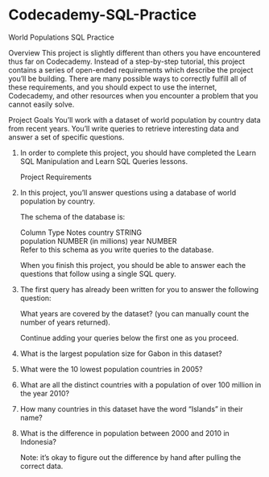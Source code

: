 # Codecademy-SQL-Practice

World Populations SQL Practice

Overview
This project is slightly different than others you have encountered thus far on Codecademy. Instead of a step-by-step tutorial, this project contains a series of open-ended requirements which describe the project you’ll be building. There are many possible ways to correctly fulfill all of these requirements, and you should expect to use the internet, Codecademy, and other resources when you encounter a problem that you cannot easily solve.

Project Goals
You’ll work with a dataset of world population by country data from recent years. You’ll write queries to retrieve interesting data and answer a set of specific questions.

1. In order to complete this project, you should have completed the Learn SQL Manipulation and Learn SQL Queries lessons.

    Project Requirements

2. In this project, you’ll answer questions using a database of world population by country.

    The schema of the database is:

    Column	Type	Notes
    country	STRING	
    population	NUMBER	(in millions)
    year	NUMBER	
    Refer to this schema as you write queries to the database.

    When you finish this project, you should be able to answer each the questions that follow using a single SQL query.

3. The first query has already been written for you to answer the following question:

      What years are covered by the dataset? (you can manually count the number of years returned).

      Continue adding your queries below the first one as you proceed.

4. What is the largest population size for Gabon in this dataset?

5. What were the 10 lowest population countries in 2005?

6. What are all the distinct countries with a population of over 100 million in the year 2010?

7. How many countries in this dataset have the word “Islands” in their name?

8. What is the difference in population between 2000 and 2010 in Indonesia?

    Note: it’s okay to figure out the difference by hand after pulling the correct data.

